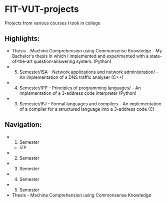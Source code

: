 # FIT-VUT-projects
Projects from various courses I took in college

## Highlights:
- Thesis - Machine Comprehension using Commonsense Knowledge - My Bachelor's thesis in which I implemented and experimented with a state-of-the-art question-answering system. (Python)
- 5. Semester/ISA - Network applications and network administration/ - An implementation of a DNS traffic analyser (C++)
- 4. Semester/IPP - Principles of programming languages/ - An implementation of a 3-address code interpreter (Python)
- 3. Semester/IFJ - Formal languages and compilers - An implementation of a compiler for a structured language into a 3-address code (C)

## Navigation:
- 1. Semester
  - IZP
- 2. Semester
- 3. Semester
- 4. Semester
- 5. Semester
- Thesis - Machine Comprehension using Commonsense Knowledge
